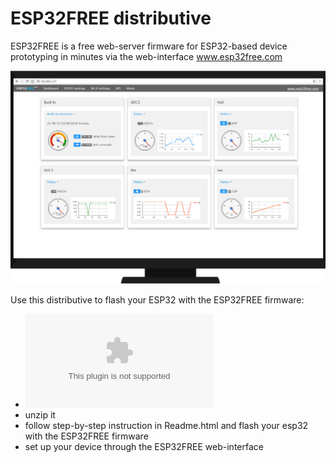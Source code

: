# ESP32FREE distributive

ESP32FREE is a free web-server firmware for ESP32-based device prototyping in minutes via the web-interface 
www.esp32free.com

![alt text](https://github.com/omreps/esp32free/blob/master/Readme_files/Screenshot_Home2.png)

Use this distributive to flash your ESP32 with the ESP32FREE firmware:
- ![download zip](https://github.com/omreps/esp32free/archive/master.zip)
- unzip it
- follow step-by-step instruction in Readme.html and flash your esp32 with the ESP32FREE firmware
- set up your device through the ESP32FREE web-interface
